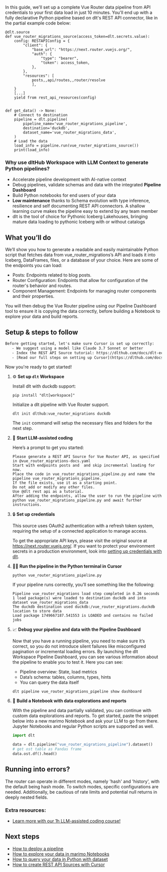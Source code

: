 In this guide, we'll set up a complete Vue Router data pipeline from API credentials to your first data load in just 10 minutes. You'll end up with a fully declarative Python pipeline based on dlt's REST API connector, like in the partial example code below:

```python-outcome
@dlt.source
def vue_router_migrations_source(access_token=dlt.secrets.value):
    config: RESTAPIConfig = {
        "client": {
            "base_url": "https://next.router.vuejs.org/",
            "auth": {
                "type": "bearer",
                "token": access_token,
            },
        },
        "resources": [
            posts,,api/routes,,router/resolve
            ],
    }
    [...]
    yield from rest_api_resources(config)


def get_data() -> None:
    # Connect to destination
    pipeline = dlt.pipeline(
        pipeline_name='vue_router_migrations_pipeline',
        destination='duckdb',
        dataset_name='vue_router_migrations_data', 
    )
    # Load the data
    load_info = pipeline.run(vue_router_migrations_source())
    print(load_info) 
```

### Why use dltHub Workspace with LLM Context to generate Python pipelines?

- Accelerate pipeline development with AI-native context
- Debug pipelines, validate schemas and data with the integrated **Pipeline Dashboard**
- Build Python notebooks for end users of your data
- **Low maintenance** thanks to Schema evolution with type inference, resilience and self documenting REST API connectors. A shallow learning curve makes the pipeline easy to extend by any team member
- dlt is the tool of choice for Pythonic Iceberg Lakehouses, bringing mature data loading to pythonic Iceberg with or without catalogs

## What you’ll do

We’ll show you how to generate a readable and easily maintainable Python script that fetches data from vue_router_migrations’s API and loads it into Iceberg, DataFrames, files, or a database of your choice. Here are some of the endpoints you can load:

- Posts: Endpoints related to blog posts.
- Router Configuration: Endpoints that allow for configuration of the router's behavior and routes.
- Component Management: Endpoints for managing router components and their properties.

You will then debug the Vue Router pipeline using our Pipeline Dashboard tool to ensure it is copying the data correctly, before building a Notebook to explore your data and build reports.

## Setup & steps to follow

```default
Before getting started, let's make sure Cursor is set up correctly:
   - We suggest using a model like Claude 3.7 Sonnet or better
   - Index the REST API Source tutorial: https://dlthub.com/docs/dlt-ecosystem/verified-sources/rest_api/ and add it to context as **@dlt rest api**
   - [Read our full steps on setting up Cursor](https://dlthub.com/docs/dlt-ecosystem/llm-tooling/cursor-restapi#23-configuring-cursor-with-documentation)
```

Now you're ready to get started!

1. ⚙️ **Set up `dlt` Workspace**
    
    Install dlt with duckdb support:
    ```shell
    pip install "dlt[workspace]"
    ```

    Initialize a dlt pipeline with Vue Router support.
    ```shell
    dlt init dlthub:vue_router_migrations duckdb
    ```

    The `init` command will setup the necessary files and folders for the next step.
    
2. 🤠 **Start LLM-assisted coding**
    
    Here’s a prompt to get you started:
    
    ```prompt
    Please generate a REST API Source for Vue Router API, as specified in @vue_router_migrations-docs.yaml 
    Start with endpoints posts and  and skip incremental loading for now. 
    Place the code in vue_router_migrations_pipeline.py and name the pipeline vue_router_migrations_pipeline. 
    If the file exists, use it as a starting point. 
    Do not add or modify any other files. 
    Use @dlt rest api as a tutorial. 
    After adding the endpoints, allow the user to run the pipeline with python vue_router_migrations_pipeline.py and await further instructions.
    ```

    
3. 🔒 **Set up credentials** 
    
    This source uses OAuth2 authentication with a refresh token system, requiring the setup of a connected application to manage access.
    
    To get the appropriate API keys, please visit the original source at https://next.router.vuejs.org/.
    If you want to protect your environment secrets in a production environment, look into [setting up credentials with dlt](https://dlthub.com/docs/walkthroughs/add_credentials).
    
4. 🏃‍♀️ **Run the pipeline in the Python terminal in Cursor**
    
    ```shell
    python vue_router_migrations_pipeline.py
    ```
    
    If your pipeline runs correctly, you’ll see something like the following:
    
    ```shell
    Pipeline vue_router_migrations load step completed in 0.26 seconds
    1 load package(s) were loaded to destination duckdb and into dataset vue_router_migrations_data
    The duckdb destination used duckdb:/vue_router_migrations.duckdb location to store data
    Load package 1749667187.541553 is LOADED and contains no failed jobs
    ```
    
5. 📈 **Debug your pipeline and data with the Pipeline Dashboard**

    Now that you have a running pipeline, you need to make sure it’s correct, so you do not introduce silent failures like misconfigured pagination or incremental loading errors. By launching the dlt Workspace Pipeline Dashboard, you can see various information about the pipeline to enable you to test it. Here you can see:
    - Pipeline overview: State, load metrics
    - Data’s schema: tables, columns, types, hints
    - You can query the data itself
    
    ```shell
    dlt pipeline vue_router_migrations_pipeline show dashboard
    ```
    
6. 🐍 **Build a Notebook with data explorations and reports**

    With the pipeline and data partially validated, you can continue with custom data explorations and reports. To get started, paste the snippet below into a new marimo Notebook and ask your LLM to go from there. Jupyter Notebooks and regular Python scripts are supported as well.

    
    ```python
    import dlt

   data = dlt.pipeline("vue_router_migrations_pipeline").dataset()
   # get ost table as Pandas frame
   data.ost.df().head()
    ```

## Running into errors?

The router can operate in different modes, namely 'hash' and 'history', with the default being hash mode. To switch modes, specific configurations are needed. Additionally, be cautious of rate limits and potential null returns in deeply nested fields.

### Extra resources:

- [Learn more with our 1h LLM-assisted coding course!](https://www.youtube.com/watch?v=GGid70rnJuM)

## Next steps

- [How to deploy a pipeline](https://dlthub.com/docs/walkthroughs/deploy-a-pipeline)
- [How to explore your data in marimo Notebooks](https://dlthub.com/docs/general-usage/dataset-access/marimo)
- [How to query your data in Python with dataset](https://dlthub.com/docs/general-usage/dataset-access/dataset)
- [How to create REST API Sources with Cursor](https://dlthub.com/docs/dlt-ecosystem/llm-tooling/cursor-restapi)

